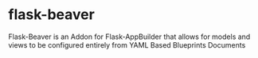 # flask-beaver
Flask-Beaver is an Addon for Flask-AppBuilder that allows for models and views to be configured entirely from YAML Based Blueprints Documents
